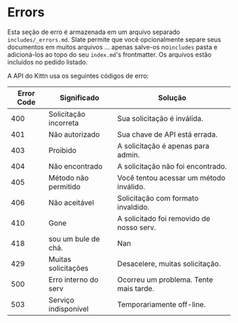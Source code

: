# Errors

<aside class="notice">
Esta seção de erro é armazenada em um arquivo separado
<code>includes/_errors.md</code>. Slate permite que você opcionalmente separe 
seus documentos em muitos arquivos ... apenas salve-os no<code>includes</code> 
pasta e adicioná-los ao topo do seu <code>index.md</code>'s frontmatter. 
Os arquivos estão incluídos no pedido listado.
</aside>

A API do Kittn usa os seguintes códigos de erro:


| Error Code | Significado 			 | Solução 								   |
|------------| ----------------------|-----------------------------------------|
|     400    | Solicitação incorreta | Sua solicitação é inválida. 			   |
|     401    | Não autorizado 		 | Sua chave de API está errada. 		   |
|     403    | Proibido 			 | A solicitação é apenas para admin.      |
|     404    | Não encontrado 		 | A solicitação não foi encontrado. 	   |
|     405    | Método não permitido  | Você tentou acessar um método inválido. |
|     406    | Não aceitável 		 | Solicitação com formato invaldido.      |
|     410    | Gone 				 | A solicitado foi removido de nosso serv.|
|     418    | sou um bule de chá.   | Nan 									   |
|     429    | Muitas solicitações   | Desacelere, muitas solicitação.         |
|     500    | Erro interno do serv  | Ocorreu um problema. Tente mais tarde.  | 
|     503    | Serviço indisponível  | Temporariamente off-line. 			   |



